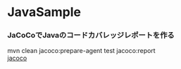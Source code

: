 # JavaSample

### JaCoCoでJavaのコードカバレッジレポートを作る

mvn clean jacoco:prepare-agent test jacoco:report<br/>
[jacoco](https://www.eclemma.org/jacoco/)
